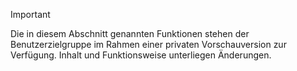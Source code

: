 > [!IMPORTANT]
> Die in diesem Abschnitt genannten Funktionen stehen der Benutzerzielgruppe im Rahmen einer privaten Vorschauversion zur Verfügung. Inhalt und Funktionsweise unterliegen Änderungen. 
